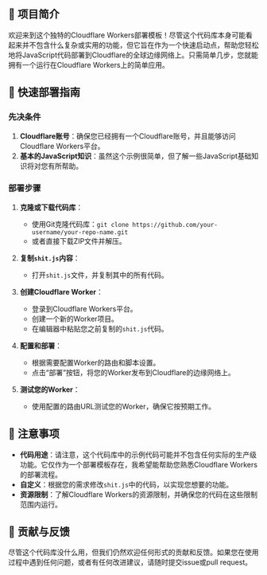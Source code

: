 ## 🎉 项目简介

欢迎来到这个独特的Cloudflare Workers部署模板！尽管这个代码库本身可能看起来并不包含什么复杂或实用的功能，但它旨在作为一个快速启动点，帮助您轻松地将JavaScript代码部署到Cloudflare的全球边缘网络上。只需简单几步，您就能拥有一个运行在Cloudflare Workers上的简单应用。

## 🚀 快速部署指南

### 先决条件

1. **Cloudflare账号**：确保您已经拥有一个Cloudflare账号，并且能够访问Cloudflare Workers平台。
2. **基本的JavaScript知识**：虽然这个示例很简单，但了解一些JavaScript基础知识将对您有所帮助。

### 部署步骤

1. **克隆或下载代码库**：
   - 使用Git克隆代码库：`git clone https://github.com/your-username/your-repo-name.git`
   - 或者直接下载ZIP文件并解压。

2. **复制`shit.js`内容**：
   - 打开`shit.js`文件，并复制其中的所有代码。

3. **创建Cloudflare Worker**：
   - 登录到Cloudflare Workers平台。
   - 创建一个新的Worker项目。
   - 在编辑器中粘贴您之前复制的`shit.js`代码。

4. **配置和部署**：
   - 根据需要配置Worker的路由和脚本设置。
   - 点击“部署”按钮，将您的Worker发布到Cloudflare的边缘网络上。

5. **测试您的Worker**：
   - 使用配置的路由URL测试您的Worker，确保它按预期工作。

## 📝 注意事项

- **代码用途**：请注意，这个代码库中的示例代码可能并不包含任何实际的生产级功能。它仅作为一个部署模板存在，我希望能帮助您熟悉Cloudflare Workers的部署流程。
- **自定义**：根据您的需求修改`shit.js`中的代码，以实现您想要的功能。
- **资源限制**：了解Cloudflare Workers的资源限制，并确保您的代码在这些限制范围内运行。

## 🤝 贡献与反馈

尽管这个代码库没什么用，但我们仍然欢迎任何形式的贡献和反馈。如果您在使用过程中遇到任何问题，或者有任何改进建议，请随时提交issue或pull request。
